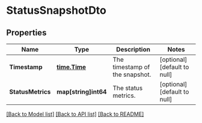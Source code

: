 # StatusSnapshotDto

## Properties
Name | Type | Description | Notes
------------ | ------------- | ------------- | -------------
**Timestamp** | [**time.Time**](time.Time.md) | The timestamp of the snapshot. | [optional] [default to null]
**StatusMetrics** | **map[string]int64** | The status metrics. | [optional] [default to null]

[[Back to Model list]](../README.md#documentation-for-models) [[Back to API list]](../README.md#documentation-for-api-endpoints) [[Back to README]](../README.md)


